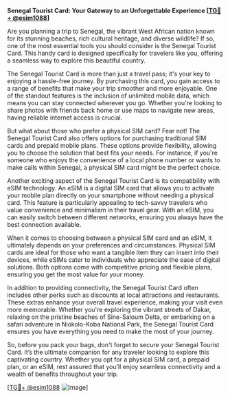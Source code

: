 **Senegal Tourist Card: Your Gateway to an Unforgettable Experience [[TG💪+ @esim1088](https://t.me/s/esim1088)]**

Are you planning a trip to Senegal, the vibrant West African nation known for its stunning beaches, rich cultural heritage, and diverse wildlife? If so, one of the most essential tools you should consider is the Senegal Tourist Card. This handy card is designed specifically for travelers like you, offering a seamless way to explore this beautiful country.

The Senegal Tourist Card is more than just a travel pass; it's your key to enjoying a hassle-free journey. By purchasing this card, you gain access to a range of benefits that make your trip smoother and more enjoyable. One of the standout features is the inclusion of unlimited mobile data, which means you can stay connected wherever you go. Whether you're looking to share photos with friends back home or use maps to navigate new areas, having reliable internet access is crucial.

But what about those who prefer a physical SIM card? Fear not! The Senegal Tourist Card also offers options for purchasing traditional SIM cards and prepaid mobile plans. These options provide flexibility, allowing you to choose the solution that best fits your needs. For instance, if you're someone who enjoys the convenience of a local phone number or wants to make calls within Senegal, a physical SIM card might be the perfect choice.

Another exciting aspect of the Senegal Tourist Card is its compatibility with eSIM technology. An eSIM is a digital SIM card that allows you to activate your mobile plan directly on your smartphone without needing a physical card. This feature is particularly appealing to tech-savvy travelers who value convenience and minimalism in their travel gear. With an eSIM, you can easily switch between different networks, ensuring you always have the best connection available.

When it comes to choosing between a physical SIM card and an eSIM, it ultimately depends on your preferences and circumstances. Physical SIM cards are ideal for those who want a tangible item they can insert into their devices, while eSIMs cater to individuals who appreciate the ease of digital solutions. Both options come with competitive pricing and flexible plans, ensuring you get the most value for your money.

In addition to providing connectivity, the Senegal Tourist Card often includes other perks such as discounts at local attractions and restaurants. These extras enhance your overall travel experience, making your visit even more memorable. Whether you're exploring the vibrant streets of Dakar, relaxing on the pristine beaches of Sine-Saloum Delta, or embarking on a safari adventure in Niokolo-Koba National Park, the Senegal Tourist Card ensures you have everything you need to make the most of your journey.

So, before you pack your bags, don't forget to secure your Senegal Tourist Card. It’s the ultimate companion for any traveler looking to explore this captivating country. Whether you opt for a physical SIM card, a prepaid plan, or an eSIM, rest assured that you’ll enjoy seamless connectivity and a wealth of benefits throughout your trip.

[[TG💪+ @esim1088](https://t.me/s/esim1088) ![Image](https://i.postimg.cc/Y0z9fWf4/image.png)]